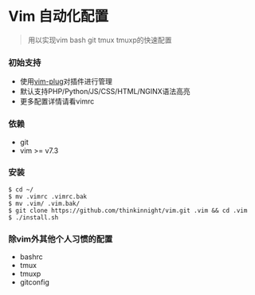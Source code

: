 Vim 自动化配置
===
> 用以实现vim bash git tmux tmuxp的快速配置

### 初始支持

* 使用[vim-plug](https://github.com/junegunn/vim-plug)对插件进行管理
* 默认支持PHP/Python/JS/CSS/HTML/NGINX语法高亮
* 更多配置详情请看vimrc

### 依赖

* git
* vim >= v7.3

### 安装
    $ cd ~/
    $ mv .vimrc .vimrc.bak
    $ mv .vim/ .vim.bak/
    $ git clone https://github.com/thinkinnight/vim.git .vim && cd .vim
    $ ./install.sh
    
### 除vim外其他个人习惯的配置

* bashrc
* tmux
* tmuxp
* gitconfig


